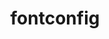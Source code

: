 ---
title: "fontconfig"
layout: cache
categories: [package, develop-2025-03-16]
meta: {"compilers": ["gcc@=10.5.0", "gcc@=11.1.0", "gcc@=11.4.0", "gcc@=13.3.0", "oneapi@=2024.2.1"], "num_specs": 6, "num_specs_by_stack": {"data-vis-sdk": 1, "developer-tools-aarch64-linux-gnu": 1, "developer-tools-x86_64_v3-linux-gnu": 1, "e4s": 1, "e4s-oneapi": 1, "hep": 1, "root": 6}, "oss": ["centos7", "rhel8", "ubuntu20.04", "ubuntu22.04"], "platforms": ["linux"], "stacks": ["data-vis-sdk", "developer-tools-aarch64-linux-gnu", "developer-tools-x86_64_v3-linux-gnu", "e4s", "e4s-oneapi", "hep", "root"], "targets": ["aarch64", "x86_64_v3"], "versions": ["2.15.0"]}
spec_details: [{"compiler": "gcc@=11.4.0", "hash": "2knhjx7zila3ashoes6l42jhjweeiw44", "os": "ubuntu22.04", "platform": "linux", "size": "-", "stacks": ["e4s", "root"], "target": "x86_64_v3", "variants": ["build_system=autotools", "~pic"], "versions": ["2.15.0"]}, {"compiler": "gcc@=13.3.0", "hash": "h5qd7wq2jrrcguktpxywwznb53xvatii", "os": "rhel8", "platform": "linux", "size": "-", "stacks": ["developer-tools-aarch64-linux-gnu", "root"], "target": "aarch64", "variants": ["build_system=autotools", "~pic"], "versions": ["2.15.0"]}, {"compiler": "gcc@=11.1.0", "hash": "hjh2viibzpfd52sejjzui5ertvfxbfmb", "os": "ubuntu20.04", "platform": "linux", "size": "-", "stacks": ["data-vis-sdk", "root"], "target": "x86_64_v3", "variants": ["build_system=autotools", "~pic"], "versions": ["2.15.0"]}, {"compiler": "gcc@=10.5.0", "hash": "ncfqp7myuuy6kw6272utjdnt4qz7s5th", "os": "centos7", "platform": "linux", "size": "-", "stacks": ["developer-tools-x86_64_v3-linux-gnu", "root"], "target": "x86_64_v3", "variants": ["build_system=autotools", "~pic"], "versions": ["2.15.0"]}, {"compiler": "gcc@=11.4.0", "hash": "qprpp4vmyoloea2h5tu43mumdasilamc", "os": "ubuntu22.04", "platform": "linux", "size": "-", "stacks": ["hep", "root"], "target": "x86_64_v3", "variants": ["build_system=autotools", "~pic"], "versions": ["2.15.0"]}, {"compiler": "oneapi@=2024.2.1", "hash": "yjtm7arycmhxqpjcaxr3do6h7jc6pzkq", "os": "ubuntu22.04", "platform": "linux", "size": "-", "stacks": ["e4s-oneapi", "root"], "target": "x86_64_v3", "variants": ["build_system=autotools", "~pic"], "versions": ["2.15.0"]}]
---